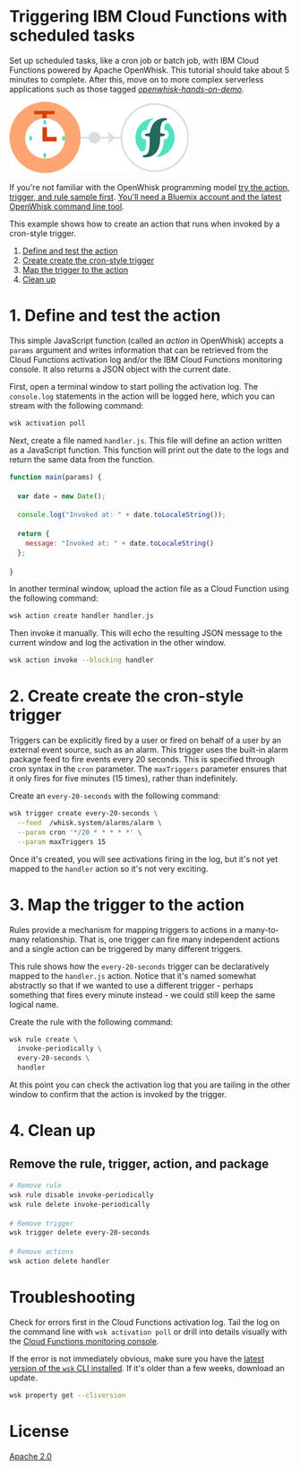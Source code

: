 # Triggering IBM Cloud Functions with scheduled tasks
Set up scheduled tasks, like a cron job or batch job, with IBM Cloud Functions powered by Apache OpenWhisk. This tutorial should take about 5 minutes to complete. After this, move on to more complex serverless applications such as those tagged [_openwhisk-hands-on-demo_](https://github.com/search?q=topic%3Aopenwhisk-hands-on-demo+org%3AIBM&type=Repositories).

![Sample Architecture](openwhisk-scheduled-tasks.png)

If you're not familiar with the OpenWhisk programming model [try the action, trigger, and rule sample first](https://github.com/IBM/openwhisk-action-trigger-rule). [You'll need a Bluemix account and the latest OpenWhisk command line tool](https://github.com/IBM/openwhisk-action-trigger-rule/blob/master/docs/OPENWHISK.md).

This example shows how to create an action that runs when invoked by a cron-style trigger.

1. [Define and test the action](#1-define-and-test-the-action)
2. [Create create the cron-style trigger](#2-create-create-the-cron-style-trigger)
3. [Map the trigger to the action](#3-map-the-trigger-to-the-action)
4. [Clean up](#4-clean-up)

# 1. Define and test the action

This simple JavaScript function (called an _action_ in OpenWhisk) accepts a `params` argument and writes information that can be retrieved from the Cloud Functions activation log and/or the IBM Cloud Functions monitoring console. It also returns a JSON object with the current date.

First, open a terminal window to start polling the activation log. The `console.log` statements in the action will be logged here, which you can stream with the following command:

```bash
wsk activation poll
```

Next, create a file named `handler.js`. This file will define an action written as a JavaScript function. This function will print out the date to the logs and return the same data from the function.

```javascript
function main(params) {

  var date = new Date();

  console.log("Invoked at: " + date.toLocaleString());

  return { 
    message: "Invoked at: " + date.toLocaleString() 
  };

}
```

In another terminal window, upload the action file as a Cloud Function using the following command:

```bash
wsk action create handler handler.js
```

Then invoke it manually. This will echo the resulting JSON message to the current window and log the activation in the other window.

```bash
wsk action invoke --blocking handler
```

# 2. Create create the cron-style trigger
Triggers can be explicitly fired by a user or fired on behalf of a user by an external event source, such as an alarm. This trigger uses the built-in alarm package feed to fire events every 20 seconds. This is specified through cron syntax in the `cron` parameter. The `maxTriggers` parameter ensures that it only fires for five minutes (15 times), rather than indefinitely.

Create an `every-20-seconds` with the following command:

```bash
wsk trigger create every-20-seconds \
  --feed  /whisk.system/alarms/alarm \
  --param cron '*/20 * * * * *' \
  --param maxTriggers 15
```

Once it's created, you will see activations firing in the log, but it's not yet mapped to the `handler` action so it's not very exciting.

# 3. Map the trigger to the action
Rules provide a mechanism for mapping triggers to actions in a many-to-many relationship. That is, one trigger can fire many independent actions and a single action can be triggered by many different triggers.

This rule shows how the `every-20-seconds` trigger can be declaratively mapped to the `handler.js` action. Notice that it's named somewhat abstractly so that if we wanted to use a different trigger - perhaps something that fires every minute instead - we could still keep the same logical name.

Create the rule with the following command:

```bash
wsk rule create \
  invoke-periodically \
  every-20-seconds \
  handler
```

At this point you can check the activation log that you are tailing in the other window to confirm that the action is invoked by the trigger.

# 4. Clean up
## Remove the rule, trigger, action, and package

```bash
# Remove rule
wsk rule disable invoke-periodically
wsk rule delete invoke-periodically

# Remove trigger
wsk trigger delete every-20-seconds

# Remove actions
wsk action delete handler
```

# Troubleshooting
Check for errors first in the Cloud Functions activation log. Tail the log on the command line with `wsk activation poll` or drill into details visually with the [Cloud Functions monitoring console](https://console.ng.bluemix.net/openwhisk/dashboard).

If the error is not immediately obvious, make sure you have the [latest version of the `wsk` CLI installed](https://console.ng.bluemix.net/openwhisk/learn/cli). If it's older than a few weeks, download an update.
```bash
wsk property get --cliversion
```

# License
[Apache 2.0](LICENSE.txt)

